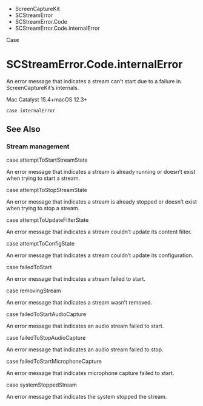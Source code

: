 

- ScreenCaptureKit
- SCStreamError
- SCStreamError.Code
-  SCStreamError.Code.internalError 

Case

# SCStreamError.Code.internalError

An error message that indicates a stream can’t start due to a failure in ScreenCaptureKit’s internals.

Mac Catalyst 15.4+macOS 12.3+

``` source
case internalError
```

## See Also

### Stream management

case attemptToStartStreamState

An error message that indicates a stream is already running or doesn’t exist when trying to start a stream.

case attemptToStopStreamState

An error message that indicates a stream is already stopped or doesn’t exist when trying to stop a stream.

case attemptToUpdateFilterState

An error message that indicates a stream couldn’t update its content filter.

case attemptToConfigState

An error message that indicates a stream couldn’t update its configuration.

case failedToStart

An error message that indicates a stream failed to start.

case removingStream

An error message that indicates a stream wasn’t removed.

case failedToStartAudioCapture

An error message that indicates an audio stream failed to start.

case failedToStopAudioCapture

An error message that indicates an audio stream failed to stop.

case failedToStartMicrophoneCapture

An error message that indicates microphone capture failed to start.

case systemStoppedStream

An error message that indicates the system stopped the stream.

